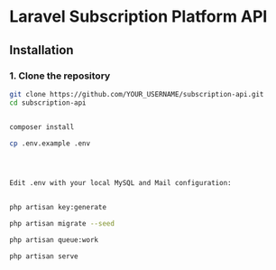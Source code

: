 # Laravel Subscription Platform API

##  Installation

### 1. Clone the repository

```bash
git clone https://github.com/YOUR_USERNAME/subscription-api.git
cd subscription-api


composer install

cp .env.example .env




Edit .env with your local MySQL and Mail configuration:


php artisan key:generate

php artisan migrate --seed

php artisan queue:work

php artisan serve